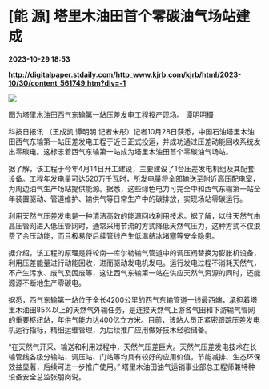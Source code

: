 # [能 源] 塔里木油田首个零碳油气场站建成

**2023-10-29 18:53**

**http://digitalpaper.stdaily.com/http_www.kjrb.com/kjrb/html/2023-10/30/content_561749.htm?div=-1**

![](http://digitalpaper.stdaily.com/http_www.kjrb.com/kjrb/images/2023-10/30/06/3497774_jiny_1698392339407_b.jpg)

图为塔里木油田西气东输第一站压差发电工程投产现场。 谭明明摄

 科技日报讯 （王成凯 谭明明 记者朱彤）记者10月28日获悉，中国石油塔里木油田西气东输第一站压差发电工程于近日正式投运，并成功通过压差动能回收系统发出零碳电。这标志着西气东输第一站成为塔里木油田首个零碳油气场站。

 据了解，该工程于今年4月14日开工建设，主要建设了1台压差发电机组及其配套设备。工程年发电量可达520万千瓦时，所发电量将全部输送至附近高压配电室，为周边油气生产场站提供能源。据悉，这些绿色电力可完全中和西气东输第一站全年装置驱动、管道维护、输供气等日常生产中的碳排放，实现场站零碳运行。

 利用天然气压差发电是一种清洁高效的能源回收利用技术。据了解，以往天然气由高压管网进入低压管网时，通常采用节流的方式降低天然气压力，这种方式不仅浪费了余压动能，而且极易使后续管线产生低温结冰堵塞等安全隐患。

 据介绍，该工程的原理是将轮南—库尔勒输气管道中的调压阀替换为膨胀机设备，利用压差能量进行动能回收，进而驱动发电机发电。运行发电过程不消耗天然气，不产生污水、废气及固废等，这让西气东输第一站在供应天然气资源的同时，还能源源不断地生产零碳电。

 据悉，西气东输第一站位于全长4200公里的西气东输管道一线最西端，承担着塔里木油田85%以上的天然气外输任务，是连接天然气上游各气田和下游输气管网的重要枢纽站，年供气能力达400亿立方米。目前，该站人员正紧密跟踪压差发电机运行指标，精细运维管理，为后续推广应用做好技术经验储备。

 “在天然气开采、输送和利用过程中，天然气压差巨大。天然气压差发电技术在长输管线各级分输站、调压站、门站等均具有较好的应用价值，节能减排、生态环保效益显著，后续可进一步推广使用。” 塔里木油田油气运销事业部总工程师兼特种设备安全总监张朋岗说。